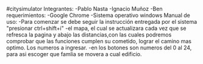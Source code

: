 #citysimulator
Integrantes:
    -Pablo Nasta
    -Ignacio Muñoz
    -Ben
requerimientos:
    -Google Chrome
    -Sistema operativo windows
Manual de uso:
-Para comenzar se debe seguir la instrucción entregada por el sistema "presionar ctrl+shift+i"
-el mapa, el cual se actualizara cada vez que se refresca la pagina y abajo las distancias,con las cuales podremos comprobar que las funciones cumplen su cometido, lograr el camino mas optimo. Los numeros a ingresar.
-en los botones son numeros del 0 al 24, para asi escoger que famlia se movera a cual edificio.
